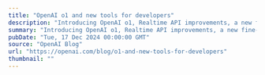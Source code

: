 ```yaml
---
title: "OpenAI o1 and new tools for developers"
description: "Introducing OpenAI o1, Realtime API improvements, a new fine-tuning method and more for developers."
summary: "Introducing OpenAI o1, Realtime API improvements, a new fine-tuning method and more for developers."
pubDate: "Tue, 17 Dec 2024 00:00:00 GMT"
source: "OpenAI Blog"
url: "https://openai.com/blog/o1-and-new-tools-for-developers"
thumbnail: ""
---
```



